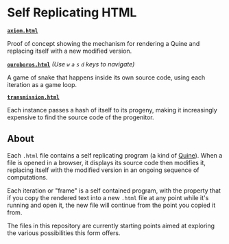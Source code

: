 # Self Replicating HTML


**[`axiom.html`](https://self-replicating-html.netlify.app/axiom.html)**

Proof of concept showing the mechanism for rendering a Quine and replacing itself with a new modified version.

**[`ouroboros.html`](https://self-replicating-html.netlify.app/ouroboros.html)** *(Use `w` `a` `s` `d` keys to navigate)*

A game of snake that happens inside its own source code, using each iteration as a game loop.

**[`transmission.html`](https://self-replicating-html.netlify.app/transmission.html)**

Each instance passes a hash of itself to its progeny, making it increasingly expensive to find the source code of the progenitor.

## About

Each `.html` file contains a self replicating program (a kind of [Quine](https://en.wikipedia.org/wiki/Quine_%28computing%29)). When a file is opened in a browser, it displays its source code then modifies it, replacing itself with the modified version in an ongoing sequence of computations.

Each iteration or "frame" is a self contained program, with the property that if you copy the rendered text into a new `.html` file at any point while it's running and open it, the new file will continue from the point you copied it from.

The files in this repository are currently starting points aimed at exploring the various possibilities this form offers.
